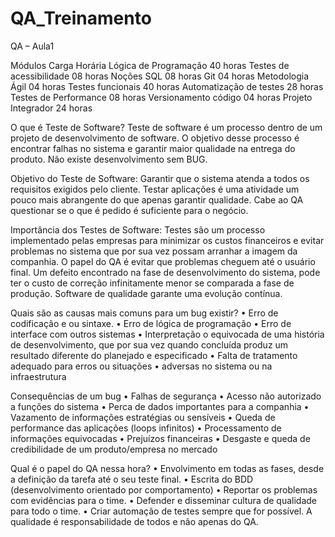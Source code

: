 # QA_Treinamento

QA – Aula1

Módulos	Carga Horária
Lógica de Programação	40 horas
Testes de acessibilidade	08 horas
Noções SQL	08 horas
Git	04 horas
Metodologia Ágil	04 horas
Testes funcionais	40 horas
Automatização de testes	28 horas
Testes de Performance	08 horas
Versionamento código	04 horas
Projeto Integrador	24 horas

O que é Teste de Software?
Teste de software é um processo dentro de um projeto de desenvolvimento de software.
O objetivo desse processo é encontrar falhas no sistema e garantir maior qualidade na entrega do produto.
Não existe desenvolvimento sem BUG.

Objetivo do Teste de Software:
Garantir que o sistema atenda a todos os requisitos exigidos pelo cliente.
Testar aplicações é uma atividade um pouco mais abrangente do que apenas garantir qualidade.
Cabe ao QA questionar se o que é pedido é suficiente para o negócio.

Importância dos Testes de Software:
Testes são um processo implementado pelas empresas para minimizar os custos financeiros e evitar problemas no sistema que por sua vez possam arranhar a imagem da companhia.
O papel do QA é evitar que problemas cheguem até o usuário final.
Um defeito encontrado na fase de desenvolvimento do sistema, pode ter o custo de correção infinitamente menor se comparada a fase de produção.
Software de qualidade garante uma evolução contínua.


Quais são as causas mais comuns para um bug existir?
•	Erro de codificação e ou sintaxe.
•	Erro de lógica de programação
•	Erro de interface com outros sistemas
•	Interpretação o equivocada de uma história de desenvolvimento, que por sua vez quando concluída produz um resultado diferente do planejado e especificado
•	Falta de tratamento adequado para erros ou situações
•	adversas no sistema ou na infraestrutura

Consequências de um bug
•	Falhas de segurança
•	Acesso não autorizado a funções do sistema
•	Perca de dados importantes para a companhia
•	Vazamento de informações estratégias ou sensíveis
•	Queda de performance das aplicações (loops infinitos)
•	Processamento de informações equivocadas
•	Prejuízos financeiras
•	Desgaste e queda de credibilidade de um produto/empresa no mercado

Qual é o papel do QA nessa hora? 
•	Envolvimento em todas as fases, desde a definição da tarefa até o seu teste final.
•	Escrita do BDD (desenvolvimento orientado por comportamento)
•	Reportar os problemas com evidências para o time.
•	Defender e disseminar cultura de qualidade para todo o time. 
•	Criar automação de testes sempre que for possível.
A qualidade é responsabilidade de todos e não apenas do QA.
 	
